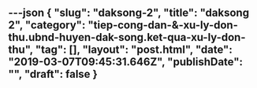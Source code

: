 ---json
{
    "slug": "daksong-2",
    "title": "daksong 2",
    "category": "tiep-cong-dan-&-xu-ly-don-thu.ubnd-huyen-dak-song.ket-qua-xu-ly-don-thu",
    "tag": [],
    "layout": "post.html",
    "date": "2019-03-07T09:45:31.646Z",
    "publishDate": "",
    "draft": false
}
---
